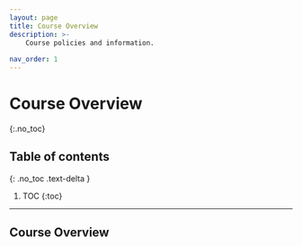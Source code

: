 ```yaml
---
layout: page
title: Course Overview
description: >-
    Course policies and information.
    
nav_order: 1
---
```


# Course Overview
{:.no_toc}

## Table of contents
{: .no_toc .text-delta }

1. TOC
{:toc}

---

## Course Overview


